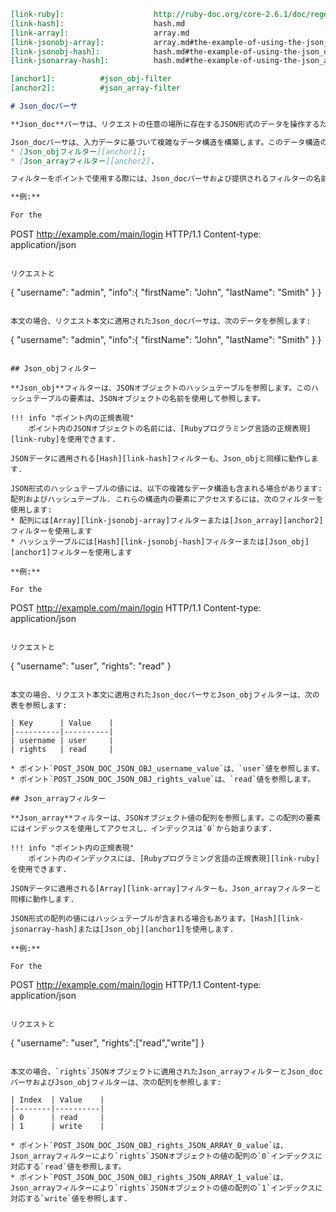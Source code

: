 ```markdown
[link-ruby]:                    http://ruby-doc.org/core-2.6.1/doc/regexp_rdoc.html
[link-hash]:                    hash.md
[link-array]:                   array.md
[link-jsonobj-array]:           array.md#the-example-of-using-the-json_obj-filter-and-the-array-filter
[link-jsonobj-hash]:            hash.md#the-example-of-using-the-json_obj-filter-and-the-hash-filter
[link-jsonarray-hash]:          hash.md#the-example-of-using-the-json_array-filter-and-the-hash-filter

[anchor1]:          #json_obj-filter
[anchor2]:          #json_array-filter

# Json_docパーサ

**Json_doc**パーサは、リクエストの任意の場所に存在するJSON形式のデータを操作するために使用します。Json_docパーサは、トップレベルのJSONデータコンテナの内容を生の形式で参照します。

Json_docパーサは、入力データに基づいて複雑なデータ構造を構築します。このデータ構造の要素にアクセスするには、次のフィルターを使用できます:
* [Json_objフィルター][anchor1];
* [Json_arrayフィルター][anchor2].

フィルターをポイントで使用する際には、Json_docパーサおよび提供されるフィルターの名前を大文字で追加してください。

**例:**

For the

```
POST http://example.com/main/login HTTP/1.1
Content-type: application/json
```

リクエストと

```
{
    "username": "admin",
    "info":{
        "firstName": "John",
        "lastName": "Smith"
    }
}
```

本文の場合、リクエスト本文に適用されたJson_docパーサは、次のデータを参照します:

```
{
    "username": "admin",
    "info":{
        "firstName": "John",
        "lastName": "Smith"
    }
}
```

## Json_objフィルター

**Json_obj**フィルターは、JSONオブジェクトのハッシュテーブルを参照します。このハッシュテーブルの要素は、JSONオブジェクトの名前を使用して参照します。

!!! info "ポイント内の正規表現"
    ポイント内のJSONオブジェクトの名前には、[Rubyプログラミング言語の正規表現][link-ruby]を使用できます.

JSONデータに適用される[Hash][link-hash]フィルターも、Json_objと同様に動作します.

JSON形式のハッシュテーブルの値には、以下の複雑なデータ構造も含まれる場合があります: 配列およびハッシュテーブル. これらの構造内の要素にアクセスするには、次のフィルターを使用します:
* 配列には[Array][link-jsonobj-array]フィルターまたは[Json_array][anchor2]フィルターを使用します
* ハッシュテーブルには[Hash][link-jsonobj-hash]フィルターまたは[Json_obj][anchor1]フィルターを使用します

**例:**

For the

```
POST http://example.com/main/login HTTP/1.1
Content-type: application/json
```

リクエストと

```
{
    "username": "user",
    "rights": "read"
}
```

本文の場合、リクエスト本文に適用されたJson_docパーサとJson_objフィルターは、次の表を参照します:

| Key      | Value    |
|----------|----------|
| username | user     |
| rights   | read     |

* ポイント`POST_JSON_DOC_JSON_OBJ_username_value`は、`user`値を参照します。
* ポイント`POST_JSON_DOC_JSON_OBJ_rights_value`は、`read`値を参照します。

## Json_arrayフィルター

**Json_array**フィルターは、JSONオブジェクト値の配列を参照します。この配列の要素にはインデックスを使用してアクセスし、インデックスは`0`から始まります.

!!! info "ポイント内の正規表現"
    ポイント内のインデックスには、[Rubyプログラミング言語の正規表現][link-ruby]を使用できます.

JSONデータに適用される[Array][link-array]フィルターも、Json_arrayフィルターと同様に動作します.

JSON形式の配列の値にはハッシュテーブルが含まれる場合もあります。[Hash][link-jsonarray-hash]または[Json_obj][anchor1]を使用します.

**例:**

For the

```
POST http://example.com/main/login HTTP/1.1
Content-type: application/json
```

リクエストと

```
{
    "username": "user",
    "rights":["read","write"]
}
```

本文の場合、`rights`JSONオブジェクトに適用されたJson_arrayフィルターとJson_docパーサおよびJson_objフィルターは、次の配列を参照します:

| Index  | Value    |
|--------|----------|
| 0      | read     |
| 1      | write    |

* ポイント`POST_JSON_DOC_JSON_OBJ_rights_JSON_ARRAY_0_value`は、Json_arrayフィルターにより`rights`JSONオブジェクトの値の配列の`0`インデックスに対応する`read`値を参照します。
* ポイント`POST_JSON_DOC_JSON_OBJ_rights_JSON_ARRAY_1_value`は、Json_arrayフィルターにより`rights`JSONオブジェクトの値の配列の`1`インデックスに対応する`write`値を参照します.
```